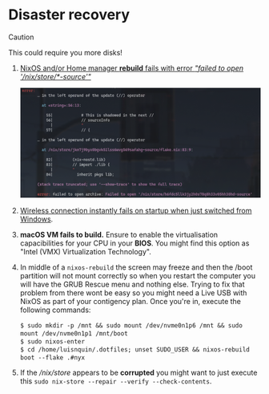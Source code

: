 
# Disaster recovery

> [!CAUTION]
> This could require you more disks!

1. [NixOS and/or Home manager **rebuild** fails with error _"failed to open '/nix/store/\*-source'"_](https://discourse.nixos.org/t/nix-flakes-nix-store-source-no-such-file-or-directory/17836/9)

    ![nix rebuild source not found](./.github/assets/nix-rebuild-source-not-found.png)

2. [Wireless connection instantly fails on startup when just switched from Windows](https://wireless.wiki.kernel.org/en/users/drivers/iwlwifi#about_dual-boot_with_windows_and_fast-boot_enabled).
3. **macOS VM fails to build.** Ensure to enable the virtualisation capacibilities for your CPU in your **BIOS**. You might find this option as "Intel (VMX) Virtualization Technology".
4. In middle of a `nixos-rebuild` the screen may freeze and then the /boot partition will not mount correctly so when you restart the computer you will have the GRUB Rescue menu and nothing else.
 Trying to fix that problem from there wont be easy so you might need a Live USB with NixOS as part of your contigency plan. Once you're in, execute the following commands:

    ```shell
    $ sudo mkdir -p /mnt && sudo mount /dev/nvme0n1p6 /mnt && sudo mount /dev/nvme0n1p1 /mnt/boot
    $ sudo nixos-enter
    $ cd /home/luisnquin/.dotfiles; unset SUDO_USER && nixos-rebuild boot --flake .#nyx
    ```

5. If the _/nix/store_ appears to be **corrupted**  you might want to just execute this `sudo nix-store --repair --verify --check-contents`.
